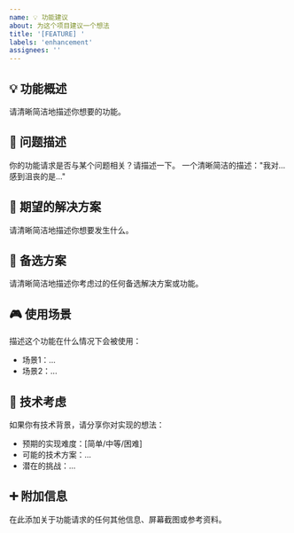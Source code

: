 ```yaml
---
name: 💡 功能建议
about: 为这个项目建议一个想法
title: '[FEATURE] '
labels: 'enhancement'
assignees: ''
---
```


## 💡 功能概述
请清晰简洁地描述你想要的功能。

## 🎯 问题描述
你的功能请求是否与某个问题相关？请描述一下。
一个清晰简洁的描述："我对...感到沮丧的是..."

## 💭 期望的解决方案
请清晰简洁地描述你想要发生什么。

## 🔄 备选方案
请清晰简洁地描述你考虑过的任何备选解决方案或功能。

## 🎮 使用场景
描述这个功能在什么情况下会被使用：
- 场景1：...
- 场景2：...

## 🔧 技术考虑
如果你有技术背景，请分享你对实现的想法：
- 预期的实现难度：[简单/中等/困难]
- 可能的技术方案：...
- 潜在的挑战：...

## ➕ 附加信息
在此添加关于功能请求的任何其他信息、屏幕截图或参考资料。